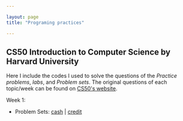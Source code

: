 ```yaml
---

layout: page
title: "Programing practices"

---
```


## CS50 Introduction to Computer Science by Harvard University

Here I include the codes I used to solve the questions of the *Practice problems*,  *labs*, and *Problem sets*. The original questions of each topic/week can be found on [CS50's website](https://cs50.harvard.edu/x/2023/). 

Week 1: 
- Problem Sets: [cash](https://github.com/jingwenzhang1118/CS50_complete/blob/main/cs50-week1/pset1/cash.c) | [credit](https://github.com/jingwenzhang1118/CS50_complete/blob/6194761254b259ccea4340ba0af65fd22868455c/cs50-week1/pset1/credit.c#L1)

